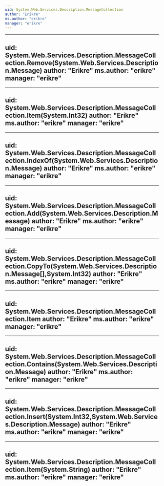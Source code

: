 ```yaml
---
uid: System.Web.Services.Description.MessageCollection
author: "Erikre"
ms.author: "erikre"
manager: "erikre"
---
```


---
uid: System.Web.Services.Description.MessageCollection.Remove(System.Web.Services.Description.Message)
author: "Erikre"
ms.author: "erikre"
manager: "erikre"
---

---
uid: System.Web.Services.Description.MessageCollection.Item(System.Int32)
author: "Erikre"
ms.author: "erikre"
manager: "erikre"
---

---
uid: System.Web.Services.Description.MessageCollection.IndexOf(System.Web.Services.Description.Message)
author: "Erikre"
ms.author: "erikre"
manager: "erikre"
---

---
uid: System.Web.Services.Description.MessageCollection.Add(System.Web.Services.Description.Message)
author: "Erikre"
ms.author: "erikre"
manager: "erikre"
---

---
uid: System.Web.Services.Description.MessageCollection.CopyTo(System.Web.Services.Description.Message[],System.Int32)
author: "Erikre"
ms.author: "erikre"
manager: "erikre"
---

---
uid: System.Web.Services.Description.MessageCollection.Item
author: "Erikre"
ms.author: "erikre"
manager: "erikre"
---

---
uid: System.Web.Services.Description.MessageCollection.Contains(System.Web.Services.Description.Message)
author: "Erikre"
ms.author: "erikre"
manager: "erikre"
---

---
uid: System.Web.Services.Description.MessageCollection.Insert(System.Int32,System.Web.Services.Description.Message)
author: "Erikre"
ms.author: "erikre"
manager: "erikre"
---

---
uid: System.Web.Services.Description.MessageCollection.Item(System.String)
author: "Erikre"
ms.author: "erikre"
manager: "erikre"
---
